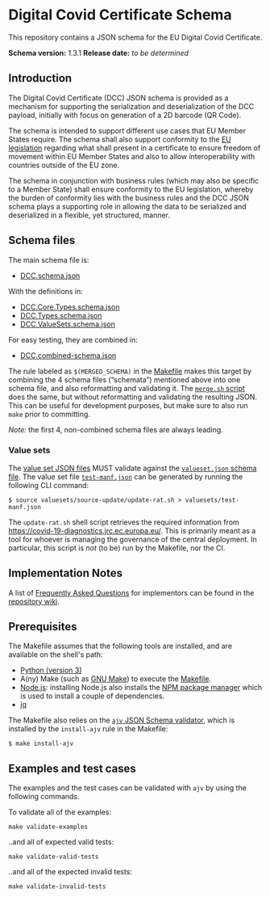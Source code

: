 # Digital Covid Certificate Schema

This repository contains a JSON schema for the EU Digital Covid Certificate.

**Schema version:** 1.3.1
**Release date:** _to be determined_


## Introduction

The Digital Covid Certificate (DCC) JSON schema is provided as a mechanism for supporting the serialization and  deserialization of the DCC payload, initially with focus on generation of a 2D barcode (QR Code).

The schema is intended to support different use cases that EU Member States require. The schema shall also support conformity to the [EU legislation](https://eur-lex.europa.eu/legal-content/EN/TXT/?uri=CELEX:52021PC0130) regarding  what shall present in a certificate to ensure freedom of movement within EU Member States and also to allow interoperability with countries outside of the EU zone.

The schema in conjunction with business rules (which may also be specific to a Member State) shall ensure conformity to the EU legislation, whereby the burden of conformity lies with the business rules and the DCC JSON schema plays a supporting role in allowing the data to be serialized and deserialized in a flexible, yet structured, manner.


## Schema files

The main schema file is:

- [DCC.schema.json](./DCC.schema.json)

With the definitions in:

- [DCC.Core.Types.schema.json](./DCC.Core.Types.schema.json)
- [DCC.Types.schema.json](./DCC.Types.schema.json)
- [DCC.ValueSets.schema.json](./DCC.ValueSets.schema.json)

For easy testing, they are combined in:

- [DCC.combined-schema.json](./DCC.combined-schema.json)

The rule labeled as `$(MERGED_SCHEMA)` in the [Makefile](./Makefile) makes this target by combining the 4 schema files (“schemata”) mentioned above into one schema file, and also reformatting and validating it.
The [`merge.sh` script](./merge.sh) does the same, but without reformatting and validating the resulting JSON.
This can be useful for development purposes, but make sure to also run `make` prior to committing.

_Note:_ the first 4, non-combined schema files are always leading.


### Value sets

The [value set JSON files](./valuesets) MUST validate against the [`valueset.json` schema file](./valueset.json).
The value set file [`test-manf.json`](./valuesets/test-manf.json) can be generated by running the following CLI command:

    $ source valuesets/source-update/update-rat.sh > valuesets/test-manf.json

The `update-rat.sh` shell script retrieves the required information from https://covid-19-diagnostics.jrc.ec.europa.eu/.
This is primarily meant as a tool for whoever is managing the governance of the central deployment.
In particular, this script is _not_ (to be) run by the Makefile, nor the CI.


## Implementation Notes

A list of [Frequently Asked Questions](https://github.com/ehn-dcc-development/ehn-dcc-schema/wiki/FAQ) for implementors can be found in the [repository wiki](https://github.com/ehn-dcc-development/ehn-dcc-schema/wiki).


## Prerequisites

The Makefile assumes that the following tools are installed, and are available on the shell's path:

* [Python (version 3)](https://www.python.org/downloads/)
* A(ny) Make (such as [GNU Make](https://www.gnu.org/software/make/)) to execute the [Makefile](./Makefile).
* [Node.js](https://nodejs.org/en/download/): installing Node.js also installs the [NPM package manager](https://www.npmjs.com/) which is used to install a couple of dependencies.
* [jq](https://stedolan.github.io/jq/)

The Makefile also relies on the [`ajv` JSON Schema validator](https://ajv.js.org/), which is installed by the `install-ajv` rule in the Makefile:

    $ make install-ajv


## Examples and test cases

The examples and the test cases can be validated with `ajv` by using the following commands.

To validate all of the examples:

	make validate-examples
	
..and all of expected valid tests:

	make validate-valid-tests

..and all of the expected invalid tests:

	make validate-invalid-tests
